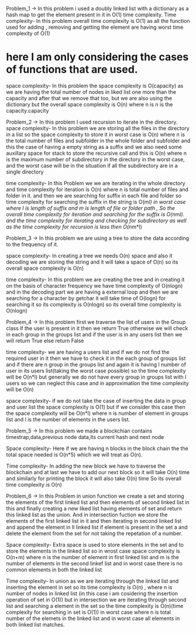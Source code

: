 Problem_1  ->
In this problem i used a doubly linked list with a dictionary as a hash map to get the element present in it in O(1) time complexity.
Time complexity-
In this problem overall time complexity is O(1) as all the function used for adding , removing and getting the element are having worst time complexity of O(1)
# here I am only considering the cases of functions that are used.
space complexity-
In this problem the space complexity is O(capacity) as we are having the total number of nodes in liked list one more than the capacity and after that we remove that too, but we are also using the dictionary but the overall space complexity is O(n) where n is n is the capacity.capacity


Problem_2  ->
In this problem I used recursion to iterate in the directory.
space complexity-
In this problem we are storing all the files in the directory in a list so the space complexity to store it in worst case is O(n) where n is the total number of files and subfolder in the whole folder and subfolder and this the case of having a empty string as a suffix
and we also need some auxillary space for stack to store the recursive call and this is O(n) where n is the maximum number of subdirectory in the directory in the worst case, and the worst case will be in the situation if all the subdirectory are in a single directory

time complexity-
In this Problem we we are iterating in the whole directory and time complexity for iteration is O(n) where n is total number of files and folder in it.
and then we are searching for suffix in each file and folder so time complexity for searching the suffix in the string is O(m*l) in worst case where l is length of suffix and m is length of file or folder path , So the overall time complexity for iteration and searching for the suffix is O(n*m*l).
and the time complexity for iterating and checking for subdirectory as well as the time complexity for recursion is less then O(n*m*l)



Problem_3  ->
In this problem we are using a tree to store the data according to the frequency of it.

space complexity-
In creating a tree we needs O(n) space and also it decoding we are storing the string and it will take a space of O(n) so its overall space complexity is O(n)

time complexity-
In this problem we are creating the tree and in creating it on the basis of character frequency we have time complexity of O(nlogn) and in the decoding part we are having a external loop and then we are searching for a character by getchar  it will take time of O(logn) for searching it so its complexity is O(nlogn)
so its overall time complexity is O(nlogn)




Problem_4  ->
In this problem first we traverse the list of users in the Group class if the user is present in it then we return True otherwise we will check in each group in the groups list and if the user is in any users list then we will return True else return False
 
time complexity-
we are having a users list and if we do not find the required user in it then we have to check it in the each group of groups list and if there are n group in the groups list and again it is having l number of user in its users list(taking the worst case possible) 
so the time complexity will be O(n*l) but generally we do not have every group in groups list with l users so we can neglect this case and in approximation the time complexity will be O(n)

space complexity-
if we do not take the case of inserting the data in group and user list the space complexity is O(1)
but if we consider this case then the space complexity will be O(n*l) where n is number of element in groups list and l is the number of elements in the users list.



Problem_5  ->
In this problem we made a blockchian contains timestrap,data,previous node data,its current hash and next node

Space complexity-
Here if we are having n blocks in the block chain the the total space needed is O(n*5) which we will treat as O(n).

Time complexity-
In adding the new block we have to traverse the blockchain and at last we have to add our next block so it will take O(n) time and similarly for printing the block it will also take O(n) time
So its overall time complexity is O(n) 
   
   

Problem_6  ->
In this Problem in union function we create a set and storing the elements of the first linked list and then elements of second linked list in this and finally creating a new liked list having elements of set and return this linked list as the union.
And in intersection fuction we store the elements of the first linked list in it and then iterating in second linked list and append the element in ll linked list if element is present in the set a and delete the element from the set for not taking the repetation of a number.

Space complexity-
Extra space is used to store elements in the set and to store the elements in the linked list so in wrost case space complexity is O(n+m) where n is the number of element in first linked list and m is the number of elements in the second linkef list and in worst case there is no common elements in both the linked list

Time complexity-
In union as we are iterating through the linked list and inserting the element in set so its time complexity is O(n) , where n is number of nodes in linked list (in this case i am cosidering the insertion operation of set in O(1))
but in intersection we are iterating through second list and searching a element in the set so the time complexity is O(n)(time complexity for searching in set is O(1)) in worst case where n is total number of the elemets in the linked list and in worst case all elements in both linked list matches.
